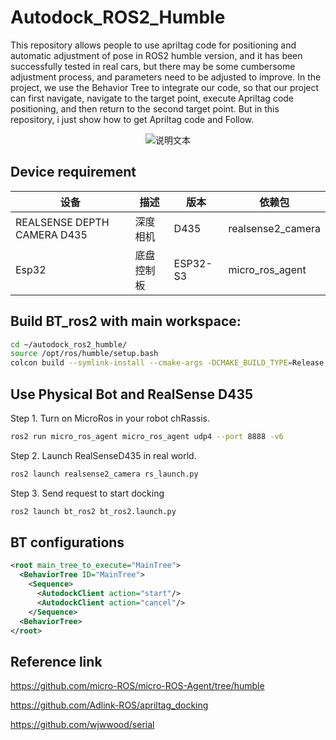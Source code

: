 # Autodock_ROS2_Humble
This repository allows people to use apriltag code for positioning and automatic adjustment of pose in ROS2 humble version, and it has been successfully tested in real cars, but there may be some cumbersome adjustment process, and parameters need to be adjusted to improve. In the project, we use the Behavior Tree to integrate our code, so that our project can first navigate, navigate to the target point, execute Apriltag code positioning, and then return to the second target point. But in this repository, i just show how to get Apriltag code and Follow.

<p align="center">
  <img src="readme_source/readme1.gif" alt="说明文本">
</p>

## Device requirement
| 设备 | 描述               | 版本   | 依赖包     |
|----------|--------------------|--------|------------|
| REALSENSE DEPTH  CAMERA D435   | 深度相机    | D435   | realsense2_camera |
| Esp32   | 底盘控制板    | ESP32-S3   | micro_ros_agent |

## Build BT_ros2 with main workspace:

```bash
cd ~/autodock_ros2_humble/
source /opt/ros/humble/setup.bash
colcon build --symlink-install --cmake-args -DCMAKE_BUILD_TYPE=Release
```

## Use Physical Bot and RealSense D435

Step 1. Turn on MicroRos in your robot chRassis.

```bash
ros2 run micro_ros_agent micro_ros_agent udp4 --port 8888 -v6
```

Step 2. Launch RealSenseD435 in real world.

```bash
ros2 launch realsense2_camera rs_launch.py
```

Step 3. Send request to start docking

```bash
ros2 launch bt_ros2 bt_ros2.launch.py
```

## BT configurations

```xml
<root main_tree_to_execute="MainTree">
  <BehaviorTree ID="MainTree">
    <Sequence>
      <AutodockClient action="start"/>
      <AutodockClient action="cancel"/>
    </Sequence>
  <BehaviorTree>
</root>
```

## Reference link
https://github.com/micro-ROS/micro-ROS-Agent/tree/humble

https://github.com/Adlink-ROS/apriltag_docking

https://github.com/wjwwood/serial


